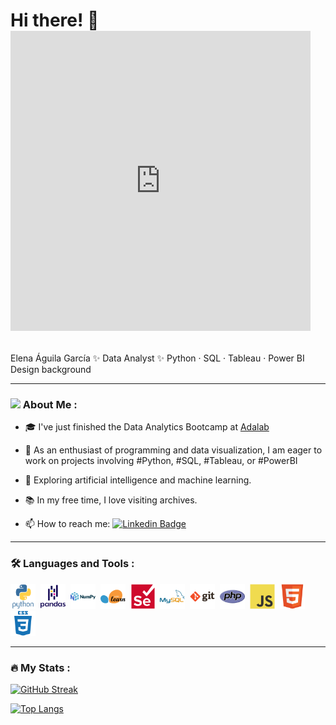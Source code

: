 <h1>
  Hi there! 👋
  <iframe src="https://giphy.com/embed/uB86ZyWQsnFSGYe2sA" width="480" height="480" style="" frameBorder="0" class="giphy-embed" allowFullScreen></iframe><p><a href="https://giphy.com/gifs/uB86ZyWQsnFSGYe2sA"></a></p>
</h1>

Elena Águila García
✨ Data Analyst ✨
Python · SQL · Tableau · Power BI
Design background

---

### <img src="https://media.giphy.com/media/WUlplcMpOCEmTGBtBW/giphy.gif" width="30"> About Me :

- :mortar_board: I've just finished the Data Analytics Bootcamp at [Adalab](https://github.com/Adalab/
)
- :telescope: As an enthusiast of programming and data visualization, I am eager to work on projects involving #Python, #SQL, #Tableau, or #PowerBI

- :seedling: Exploring artificial intelligence and machine learning.

- :books: In my free time, I love visiting archives.

- 📫 How to reach me: [![Linkedin Badge](https://img.shields.io/badge/elena-aguila-garcia-blue?style=flat&logo=Linkedin&logoColor=white)](https://www.linkedin.com/in/elena-aguila-garcia/)

---

### :hammer_and_wrench: Languages and Tools :

<div>
  <img src="https://github.com/devicons/devicon/blob/master/icons/python/python-original-wordmark.svg"  title="Python" alt="Python" width="40" height="40"/>&nbsp;
  <img src="https://github.com/devicons/devicon/blob/master/icons/pandas/pandas-original-wordmark.svg"  title="Pandas" alt="Pandas" width="40" height="40"/>&nbsp;
  <img src="https://github.com/devicons/devicon/blob/master/icons/numpy/numpy-original-wordmark.svg"  title="NumPy" alt="NumPy" width="40" height="40"/>&nbsp;
  <img src="https://github.com/devicons/devicon/blob/master/icons/scikitlearn/scikitlearn-original.svg"  title="Scikit-learn" alt="Scikit-learn" width="40" height="40"/>&nbsp;
  <img src="https://github.com/devicons/devicon/blob/master/icons/selenium/selenium-original.svg"  title="Selenium" alt="Selenium" width="40" height="40"/>&nbsp;
  <img src="https://github.com/devicons/devicon/blob/master/icons/mysql/mysql-original-wordmark.svg" title="MySQL"  alt="MySQL" width="40" height="40"/>&nbsp;
  <img src="https://github.com/devicons/devicon/blob/master/icons/git/git-original-wordmark.svg" title="Git" **alt="Git" width="40" height="40"/>&nbsp;
  <img src="https://github.com/devicons/devicon/blob/master/icons/php/php-original.svg" title="PHP" **alt="PHP" width="40" height="40"/>&nbsp;
  <img src="https://github.com/devicons/devicon/blob/master/icons/javascript/javascript-original.svg" title="JavaScript" alt="JavaScript" width="40" height="40"/>&nbsp;
  <img src="https://github.com/devicons/devicon/blob/master/icons/html5/html5-original.svg" title="HTML5" alt="HTML" width="40" height="40"/>&nbsp;
  <img src="https://github.com/devicons/devicon/blob/master/icons/css3/css3-plain-wordmark.svg"  title="CSS3" alt="CSS" width="40" height="40"/>
</div>

---

### :fire: My Stats :

[![GitHub Streak](http://github-readme-streak-stats.herokuapp.com?user=eaguilag&theme=dark&background=000000)](https://git.io/streak-stats)

[![Top Langs](https://github-readme-stats.vercel.app/api/top-langs/?username=eaguilag)](https://github.com/anuraghazra/github-readme-stats)
